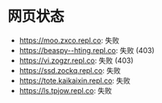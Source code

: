 # 网页状态
- https://moo.zxco.repl.co: 失败
- https://beaspy--hting.repl.co: 失败 (403)
- https://vi.zogzr.repl.co: 失败 (403)
- https://ssd.zockq.repl.co: 失败
- https://tote.kaikaixin.repl.co: 失败
- https://ls.tpjow.repl.co: 失败
